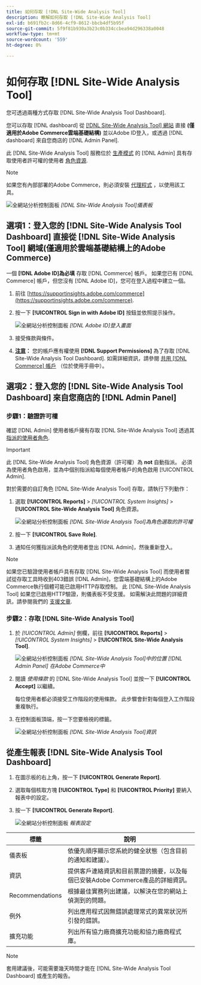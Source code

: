 ```yaml
---
title: 如何存取 [!DNL Site-Wide Analysis Tool]
description: 瞭解如何存取 [!DNL Site-Wide Analysis Tool]
exl-id: b691fb2c-8d66-4cf9-8612-bbcb4df5b95f
source-git-commit: 5f9f81b930a3b23c0b334ccbea94d296338a0048
workflow-type: tm+mt
source-wordcount: '559'
ht-degree: 0%

---
```


# 如何存取 [!DNL Site-Wide Analysis Tool]

您可透過兩種方式存取 [!DNL Site-Wide Analysis Tool Dashboard].

您可以存取 [!DNL dashboard] 從 [[!DNL Site-Wide Analysis Tool] 網站](https://supportinsights.adobe.com/commerce) 直接 **(僅適用於Adobe Commerce雲端基礎結構)** 並以Adobe ID登入，或透過 [!DNL dashboard] 來自您商店的 [!DNL Admin Panel].

此 [!DNL Site-Wide Analysis Tool] 服務位於 [生產模式](https://docs.magento.com/user-guide/magento/installation-modes.html) 的 [!DNL Admin] 具有存取使用者許可權的使用者 [角色資源](https://docs.magento.com/user-guide/system/permissions-user-roles.html).

>[!NOTE]
>
>如果您有內部部署的Adobe Commerce，則必須安裝 [代理程式](../site-wide-analysis-tool/installation.md) ，以使用該工具。

![全網站分析控制面板](../../assets/tools/site-wide-analysis-tool-dashboard.png)
*[!DNL Site-Wide Analysis Tool]儀表板*

## 選項1：登入您的 [!DNL Site-Wide Analysis Tool Dashboard] 直接從 [!DNL Site-Wide Analysis Tool] 網域(僅適用於雲端基礎結構上的Adobe Commerce)

一個 **[!DNL Adobe ID]為必填** 存取 [!DNL Commerce] 帳戶。
如果您已有 [!DNL Commerce] 帳戶，但您沒有 [!DNL Adobe ID]，您可在登入過程中建立一個。

1. 前往 [https://supportinsights.adobe.com/commerce](https://supportinsights.adobe.com/commerce).

1. 按一下 **[!UICONTROL Sign in with Adobe ID]** 按鈕並依照提示操作。

   ![全網站分析控制面板](../../assets/tools/adobe-id-login.jpg)
   *[!DNL Adobe ID]登入畫面*

1. 接受條款與條件。

1. **<u>注意</u>：** 您的帳戶應有權使用 **[!DNL Support Permissions]** 為了存取 [!DNL Site-Wide Analysis Tool Dashboard].
如需詳細資訊，請參閱 [共用 [!DNL Commerce] 帳戶](https://experienceleague.adobe.com/docs/commerce-admin/start/commerce-account/commerce-account-share.html) （位於使用手冊中）。

## 選項2：登入您的 [!DNL Site-Wide Analysis Tool Dashboard] 來自您商店的 [!DNL Admin Panel]

### 步驟1：驗證許可權

確認 [!DNL Admin] 使用者帳戶擁有存取 [!DNL Site-Wide Analysis Tool] 透過其 [指派的使用者角色](https://docs.magento.com/user-guide/system/permissions-user-roles.html).

>[!IMPORTANT]
>
>此 [!DNL Site-Wide Analysis Tool] 角色資源（許可權）為 **not** 自動指派。 必須為使用者角色啟用，並為中個別指派給每個使用者帳戶的角色啟用 [!UICONTROL Admin].

對於需要的自訂角色 [!DNL Site-Wide Analysis Tool] 存取，請執行下列動作：

1. 選取 **[!UICONTROL Reports]** > *[!UICONTROL System Insights]* > **[!UICONTROL Site-Wide Analysis Tool]** 角色資源。

   ![全網站分析控制面板](../../assets/tools/swat-role-access.png)
   *[!DNL Site-Wide Analysis Tool]為角色選取的許可權*

1. 按一下 **[!UICONTROL Save Role]**.

1. 通知任何獲指派該角色的使用者登出 [!DNL Admin]，然後重新登入。

>[!NOTE]
>
>如果您已驗證使用者帳戶具有存取 [!DNL Site-Wide Analysis Tool] 而使用者嘗試從存取工具時收到403錯誤 [!DNL Admin]，您雲端基礎結構上的Adobe Commerce執行個體可能已啟用HTTP存取控制。 此 [!DNL Site-Wide Analysis Tool] 如果您已啟用HTTP驗證，則儀表板不受支援。 如需解決此問題的詳細資訊，請參閱我們的 [支援文章](https://support.magento.com/hc/en-us/articles/360057400172-403-errors-when-accessing-Site-Wide-Analysis-Tool-on-Magento?_ga=2.168901729.117144580.1649172612-1623400270.1640858671).

### 步驟2：存取 [!DNL Site-Wide Analysis Tool]

1. 於 *[!UICONTROL Admin]* 側欄，前往 **[!UICONTROL Reports]** > *[!UICONTROL System Insights]* > **[!UICONTROL Site-Wide Analysis Tool]**.

   ![全網站分析控制面板](../../assets/tools/ac-admin-panel-marked.jpg)
   *[!DNL Site-Wide Analysis Tool]中的位置 [!DNL Admin Panel] 在Adobe Commerce中*

1. 閱讀 *使用條款* 的 [!DNL Site-Wide Analysis Tool] 並按一下 **[!UICONTROL Accept]** 以繼續。

   每位使用者都必須接受工作階段的使用條款。 此步驟會針對每個登入工作階段重複執行。


1. 在控制面板頂端，按一下您要檢視的標籤。

   ![全網站分析控制面板](../../assets/tools/swat-information-tab.png)
   *[!DNL Site-Wide Analysis Tool]資訊*

## 從產生報表 [!DNL Site-Wide Analysis Tool Dashboard]

1. 在圖示板的右上角，按一下 **[!UICONTROL Generate Report]**.

1. 選取每個核取方塊 **[!UICONTROL Type]** 和 **[!UICONTROL Priority]** 要納入報表中的設定。

1. 按一下 **[!UICONTROL Generate Report]**.

   ![全網站分析控制面板](../../assets/tools/swat-report-settings.png)
   *報表設定*

| 標籤 | 說明 |
| --- | --- |
| 儀表板 | 依優先順序顯示您系統的健全狀態（包含目前的通知和建議）。 |
| 資訊 | 提供客戶連絡資訊和目前票證的摘要，以及每個已安裝Adobe Commerce產品的詳細資訊。 |
| Recommendations | 根據最佳實務列出建議，以解決在您的網站上偵測到的問題。 |
| 例外 | 列出應用程式因無錯誤處理常式的異常狀況所引發的錯誤。 |
| 擴充功能 | 列出所有協力廠商擴充功能和協力廠商程式庫。 |

>[!NOTE]
>
>套用建議後，可能需要幾天時間才能在 [!DNL Site-Wide Analysis Tool Dashboard] 或產生的報告。
